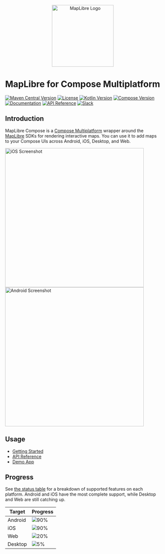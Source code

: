 <p align="center">
  <picture>
    <source media="(prefers-color-scheme: dark)" srcset="https://maplibre.org/img/maplibre-logos/maplibre-logo-for-dark-bg.svg">
    <source media="(prefers-color-scheme: light)" srcset="https://maplibre.org/img/maplibre-logos/maplibre-logo-for-light-bg.svg">
    <img alt="MapLibre Logo" src="https://maplibre.org/img/maplibre-logos/maplibre-logo-for-light-bg.svg" width="200">
  </picture>
</p>

# MapLibre for Compose Multiplatform

[![Maven Central Version](https://img.shields.io/maven-central/v/org.maplibre.compose/maplibre-compose?label=Maven)](https://central.sonatype.com/namespace/org.maplibre.compose)
[![License](https://img.shields.io/github/license/maplibre/maplibre-compose?label=License)](https://github.com/maplibre/maplibre-compose/blob/main/LICENSE)
[![Kotlin Version](https://img.shields.io/badge/dynamic/toml?url=https%3A%2F%2Fraw.githubusercontent.com%2Fmaplibre%2Fmaplibre-compose%2Frefs%2Fheads%2Fmain%2Fgradle%2Flibs.versions.toml&query=versions.gradle-kotlin&prefix=v&logo=kotlin&label=Kotlin)](./gradle/libs.versions.toml)
[![Compose Version](https://img.shields.io/badge/dynamic/toml?url=https%3A%2F%2Fraw.githubusercontent.com%2Fmaplibre%2Fmaplibre-compose%2Frefs%2Fheads%2Fmain%2Fgradle%2Flibs.versions.toml&query=versions.gradle-compose&prefix=v&logo=jetpackcompose&label=Compose)](./gradle/libs.versions.toml)
[![Documentation](https://img.shields.io/badge/Documentation-blue?logo=MaterialForMkDocs&logoColor=white)](https://maplibre.org/maplibre-compose/)
[![API Reference](https://img.shields.io/badge/API_Reference-blue?logo=Kotlin&logoColor=white)](https://maplibre.org/maplibre-compose/api/)
[![Slack](https://img.shields.io/badge/Slack-4A154B?logo=slack&logoColor=white)](https://osmus.slack.com/archives/maplibre-compose)

## Introduction

MapLibre Compose is a [Compose Multiplatform][compose] wrapper around the
[MapLibre][maplibre] SDKs for rendering interactive maps. You can use it to add
maps to your Compose UIs across Android, iOS, Desktop, and Web.

<p float="left">
  <img src="https://github.com/user-attachments/assets/08233dcb-1237-4a70-93df-ee24d25c4be1" height="450" alt="iOS Screenshot"/>
  <img src="https://github.com/user-attachments/assets/d9fdf1ee-eb78-490d-880d-054106cb29dc" height="450" alt="Android Screenshot"/>
</p>

## Usage

- [Getting Started](https://maplibre.org/maplibre-compose/getting-started/)
- [API Reference](https://maplibre.org/maplibre-compose/api/)
- [Demo App](./demo-app)

## Progress

See [the status table][status] for a breakdown of supported features on each
platform. Android and iOS have the most complete support, while Desktop and Web
are still catching up.

| Target  | Progress                                                             |
| ------- | -------------------------------------------------------------------- |
| Android | ![90%](https://progress-bar.xyz/90/?progress_color=3DDC84&width=200) |
| iOS     | ![90%](https://progress-bar.xyz/90/?progress_color=147efb&width=200) |
| Web     | ![20%](https://progress-bar.xyz/20/?progress_color=FF9500&width=200) |
| Desktop | ![5%](https://progress-bar.xyz/5/?progress_color=CE0000&width=200)   |

[compose]: https://www.jetbrains.com/compose-multiplatform/
[maplibre]: https://maplibre.org/
[status]: https://maplibre.org/maplibre-compose/#status
